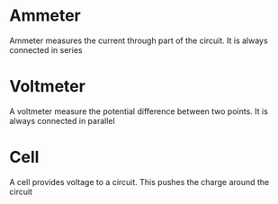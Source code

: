 # Ammeter

Ammeter measures the current through part of the circuit. It is always connected in series

# Voltmeter

A voltmeter measure the potential difference between two points. It is always connected in parallel

# Cell

A cell provides voltage to a circuit. This pushes the charge around the circuit